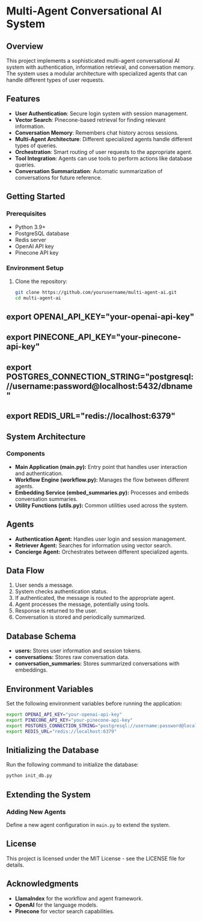 # Multi-Agent Conversational AI System

## Overview
This project implements a sophisticated multi-agent conversational AI system with authentication, information retrieval, and conversation memory. The system uses a modular architecture with specialized agents that can handle different types of user requests.

## Features
- **User Authentication**: Secure login system with session management.
- **Vector Search**: Pinecone-based retrieval for finding relevant information.
- **Conversation Memory**: Remembers chat history across sessions.
- **Multi-Agent Architecture**: Different specialized agents handle different types of queries.
- **Orchestration**: Smart routing of user requests to the appropriate agent.
- **Tool Integration**: Agents can use tools to perform actions like database queries.
- **Conversation Summarization**: Automatic summarization of conversations for future reference.

## Getting Started

### Prerequisites
- Python 3.9+
- PostgreSQL database
- Redis server
- OpenAI API key
- Pinecone API key

### Environment Setup
1. Clone the repository:
   ```bash
   git clone https://github.com/yourusername/multi-agent-ai.git
   cd multi-agent-ai
   ```
## export OPENAI_API_KEY="your-openai-api-key"
## export PINECONE_API_KEY="your-pinecone-api-key"
## export POSTGRES_CONNECTION_STRING="postgresql://username:password@localhost:5432/dbname"
## export REDIS_URL="redis://localhost:6379"


## System Architecture

### Components
- **Main Application (main.py):** Entry point that handles user interaction and authentication.
- **Workflow Engine (workflow.py):** Manages the flow between different agents.
- **Embedding Service (embed_summaries.py):** Processes and embeds conversation summaries.
- **Utility Functions (utils.py):** Common utilities used across the system.

## Agents
- **Authentication Agent:** Handles user login and session management.
- **Retriever Agent:** Searches for information using vector search.
- **Concierge Agent:** Orchestrates between different specialized agents.

## Data Flow
1. User sends a message.
2. System checks authentication status.
3. If authenticated, the message is routed to the appropriate agent.
4. Agent processes the message, potentially using tools.
5. Response is returned to the user.
6. Conversation is stored and periodically summarized.

## Database Schema
- **users:** Stores user information and session tokens.
- **conversations:** Stores raw conversation data.
- **conversation_summaries:** Stores summarized conversations with embeddings.

## Environment Variables
Set the following environment variables before running the application:
```sh
export OPENAI_API_KEY="your-openai-api-key"
export PINECONE_API_KEY="your-pinecone-api-key"
export POSTGRES_CONNECTION_STRING="postgresql://username:password@localhost:5432/dbname"
export REDIS_URL="redis://localhost:6379"
```

## Initializing the Database
Run the following command to initialize the database:
```sh
python init_db.py
```

## Extending the System
### Adding New Agents
Define a new agent configuration in `main.py` to extend the system.

## License
This project is licensed under the MIT License - see the LICENSE file for details.

## Acknowledgments
- **LlamaIndex** for the workflow and agent framework.
- **OpenAI** for the language models.
- **Pinecone** for vector search capabilities.

